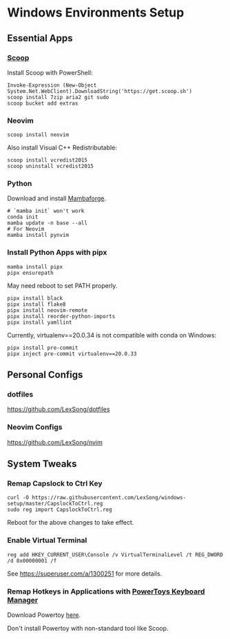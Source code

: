 # Windows Environments Setup

## Essential Apps

### [Scoop](https://scoop.sh/)

Install Scoop with PowerShell:

    Invoke-Expression (New-Object System.Net.WebClient).DownloadString('https://get.scoop.sh')
    scoop install 7zip aria2 git sudo
    scoop bucket add extras

### Neovim

    scoop install neovim

Also install Visual C++ Redistributable:

    scoop install vcredist2015
    scoop uninstall vcredist2015

### Python

Download and install [Mambaforge](https://github.com/conda-forge/miniforge#mambaforge).

    # `mamba init` won't work
    conda init
    mamba update -n base --all
    # For Neovim
    mamba install pynvim

### Install Python Apps with pipx

    mamba install pipx
    pipx ensurepath

May need reboot to set PATH properly.

    pipx install black
    pipx install flake8
    pipx install neovim-remote
    pipx install reorder-python-imports
    pipx install yamllint

Currently, virtualenv==20.0.34 is not compatible with conda on Windows:

    pipx install pre-commit
    pipx inject pre-commit virtualenv==20.0.33

## Personal Configs

### dotfiles

https://github.com/LexSong/dotfiles

### Neovim Configs

https://github.com/LexSong/nvim

## System Tweaks

### Remap Capslock to Ctrl Key

    curl -O https://raw.githubusercontent.com/LexSong/windows-setup/master/CapslockToCtrl.reg
    sudo reg import CapslockToCtrl.reg

Reboot for the above changes to take effect.

### Enable Virtual Terminal

    reg add HKEY_CURRENT_USER\Console /v VirtualTerminalLevel /t REG_DWORD /d 0x00000001 /f

See https://superuser.com/a/1300251 for more details.

### Remap Hotkeys in Applications with [PowerToys Keyboard Manager](https://docs.microsoft.com/en-us/windows/powertoys/keyboard-manager) 

Download Powertoy [here](https://github.com/microsoft/PowerToys/releases/).

Don't install Powertoy with non-standard tool like Scoop.
